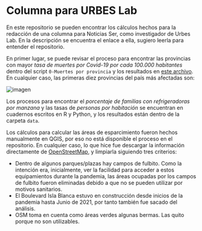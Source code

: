 # Columna para URBES Lab
En este repositorio se pueden encontrar los cálculos hechos para la redacción de una columna para Noticias Ser, como investigador de Urbes Lab. En la descripción se encuentra el enlace a ella, sugiero leerla para entender el repositorio.

En primer lugar, se puede revisar el proceso para encontrar las provincias con mayor *tasa de muertes por Covid-19 por cada 100.000 habitantes* dentro del script `0-Muertes por provincia` y los resultados en [este archivo]. En cualquier caso, las primeras diez provincias del país más afectadas son:

![imagen](https://user-images.githubusercontent.com/34352451/125222149-1ecec480-e28f-11eb-9818-8c5703719ffd.png)

Los procesos para encontrar el *porcentaje de familias con refrigeradoras por manzana* y las tasas de *personas por habitación* se encuentran en cuadernos escritos en R y Python, y los resultados están dentro de la carpeta `data`.

Los cálculos para calcular las áreas de esparcimiento fueron hechos manualmente en QGIS, por eso no está disponible el proceso en el repositorio. En cualquier caso, lo que hice fue descargar la información directamente de [OpenStreetMap], y limpiarla siguiendo tres criterios:
- Dentro de algunos parques/plazas hay campos de fulbito. Como la intención era, inicialmente, ver la facilidad para acceder a estos equipamientos durante la pandemia, las áreas ocupadas por los campos de fulbito fueron eliminadas debido a que no se pueden utilizar por motivos sanitarios.
- El Boulevard Isla Blanca estuvo en construcción desde inicios de la pandemia hasta Junio de 2021, por tanto también fue sacado del análisis.
- OSM toma en cuenta como áreas verdes algunas bermas. Las quito porque no son utilizables.

[este archivo]:https://github.com/jrojasquiroz/columnaUrbesLab/blob/main/data/MuertesxProvincia.csv
[OpenStreetMap]:https://www.openstreetmap.org/
